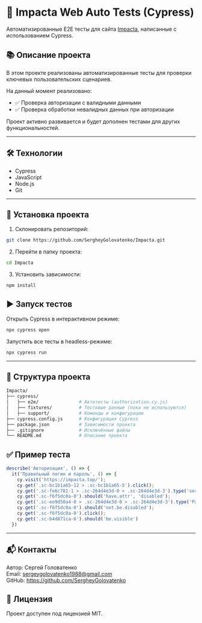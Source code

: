# 🚀 Impacta Web Auto Tests (Cypress)

Автоматизированные E2E тесты для сайта [Impacta](https://impacta.top), написанные с использованием Cypress.

## 📚 Описание проекта

В этом проекте реализованы автоматизированные тесты для проверки ключевых пользовательских сценариев.

На данный момент реализовано:
- ✅ Проверка авторизации с валидными данными
- ✅ Проверка обработки невалидных данных при авторизации

Проект активно развивается и будет дополнен тестами для других функциональностей.

---

## 🛠️ Технологии

- Cypress
- JavaScript
- Node.js
- Git

---

## 🚀 Установка проекта

1. Склонировать репозиторий:
```bash
git clone https://github.com/SergheyGolovatenko/Impacta.git
```

2. Перейти в папку проекта:
```bash
cd Impacta
```

3. Установить зависимости:
```bash
npm install
```

## ▶️ Запуск тестов

Открыть Cypress в интерактивном режиме:
```bash
npx cypress open
```

Запустить все тесты в headless-режиме:
```bash
npx cypress run
```

---

## 📂 Структура проекта
```bash
Impacta/
├── cypress/
│   ├── e2e/               # Автотесты (authorization.cy.js)
│   ├── fixtures/          # Тестовые данные (пока не используются)
│   ├── support/           # Команды и конфигурации
├── cypress.config.js      # Конфигурация Cypress
├── package.json           # Зависимости проекта
├── .gitignore             # Исключённые файлы
└── README.md              # Описание проекта
```

## ✅ Пример теста

```js
describe('Авторизация', () => {
  it('Правильный логин и пароль', () => {
    cy.visit('https://impacta.top/');
    cy.get('.sc-bc1b1a65-12 > .sc-bc1b1a65-5').click();
    cy.get('.sc-fe6c781-1 > .sc-264d4e3d-0 > .sc-264d4e3d-3').type('sergeygolovatenko1988@gmail.com').should('have.value', 'sergeygolovatenko1988@gmail.com');
    cy.get('.sc-f6f5dc0a-0').should('have.attr', 'disabled');
    cy.get('.sc-ee9d50a4-0 > .sc-264d4e3d-0 > .sc-264d4e3d-3').type('PasTest123').should('have.value', 'PasTest123');
    cy.get('.sc-f6f5dc0a-0').should('not.be.disabled');
    cy.get('.sc-f6f5dc0a-0').click();
    cy.get('.sc-b4d871ca-6').should('be.visible')
  })
```

---

## 📬 Контакты

Автор: Сергей Головатенко  
Email: sergeygolovatenko1988@gmail.com  
GitHub: https://github.com/SergheyGolovatenko  

## 📝 Лицензия

Проект доступен под лицензией MIT.